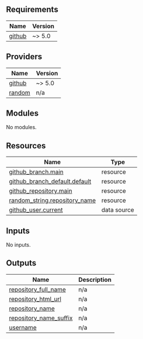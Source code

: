 <!-- BEGIN_TF_DOCS -->
## Requirements

| Name | Version |
|------|---------|
| <a name="requirement_github"></a> [github](#requirement\_github) | ~> 5.0 |

## Providers

| Name | Version |
|------|---------|
| <a name="provider_github"></a> [github](#provider\_github) | ~> 5.0 |
| <a name="provider_random"></a> [random](#provider\_random) | n/a |

## Modules

No modules.

## Resources

| Name | Type |
|------|------|
| [github_branch.main](https://registry.terraform.io/providers/integrations/github/latest/docs/resources/branch) | resource |
| [github_branch_default.default](https://registry.terraform.io/providers/integrations/github/latest/docs/resources/branch_default) | resource |
| [github_repository.main](https://registry.terraform.io/providers/integrations/github/latest/docs/resources/repository) | resource |
| [random_string.repository_name](https://registry.terraform.io/providers/hashicorp/random/latest/docs/resources/string) | resource |
| [github_user.current](https://registry.terraform.io/providers/integrations/github/latest/docs/data-sources/user) | data source |

## Inputs

No inputs.

## Outputs

| Name | Description |
|------|-------------|
| <a name="output_repository_full_name"></a> [repository\_full\_name](#output\_repository\_full\_name) | n/a |
| <a name="output_repository_html_url"></a> [repository\_html\_url](#output\_repository\_html\_url) | n/a |
| <a name="output_repository_name"></a> [repository\_name](#output\_repository\_name) | n/a |
| <a name="output_repository_name_suffix"></a> [repository\_name\_suffix](#output\_repository\_name\_suffix) | n/a |
| <a name="output_username"></a> [username](#output\_username) | n/a |
<!-- END_TF_DOCS -->